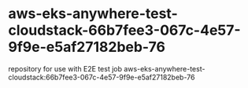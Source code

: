 # aws-eks-anywhere-test-cloudstack-66b7fee3-067c-4e57-9f9e-e5af27182beb-76
repository for use with E2E test job aws-eks-anywhere-test-cloudstack:66b7fee3-067c-4e57-9f9e-e5af27182beb-76
